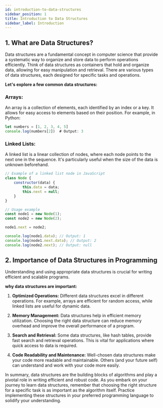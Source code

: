 ```yaml
---
id: introduction-to-data-structures
sidebar_position: 1
title: Introduction to Data Structures
sidebar_label: Introduction
---
```



## 1. What are Data Structures?

Data structures are a fundamental concept in computer science that provide a systematic way to organize and store data to perform operations efficiently. Think of data structures as containers that hold and organize data, allowing for easy manipulation and retrieval. There are various types of data structures, each designed for specific tasks and operations.

**Let's explore a few common data structures:**

### Arrays: 
An array is a collection of elements, each identified by an index or a key. It allows for easy access to elements based on their position. For example, in Python:

```js title="index.js"
let numbers = [1, 2, 3, 4, 5]
console.log(numbers[2])  # Output: 3
```

### Linked Lists:
A linked list is a linear collection of nodes, where each node points to the next one in the sequence. It's particularly useful when the size of the data is unknown beforehand.

```js title="index.js"
// Example of a linked list node in JavaScript
class Node {
    constructor(data) {
        this.data = data;
        this.next = null;
    }
}

// Usage example
const node1 = new Node(1);
const node2 = new Node(2);

node1.next = node2;

console.log(node1.data); // Output: 1
console.log(node1.next.data); // Output: 2
console.log(node2.next); // Output: null
```

## 2. Importance of Data Structures in Programming

Understanding and using appropriate data structures is crucial for writing efficient and scalable programs. 

**why data structures are important:**

1. **Optimized Operations:** Different data structures excel in different operations. For example, arrays are efficient for random access, while linked lists are useful for dynamic data.

2. **Memory Management:** Data structures help in efficient memory utilization. Choosing the right data structure can reduce memory overhead and improve the overall performance of a program.

3. **Search and Retrieval:** Some data structures, like hash tables, provide fast search and retrieval operations. This is vital for applications where quick access to data is required.

4. **Code Readability and Maintenance:** Well-chosen data structures make your code more readable and maintainable. Others (and your future self) can understand and work with your code more easily.

In summary, data structures are the building blocks of algorithms and play a pivotal role in writing efficient and robust code. As you embark on your journey to learn data structures, remember that choosing the right structure for a specific task is as important as the algorithm itself. Practice implementing these structures in your preferred programming language to solidify your understanding.